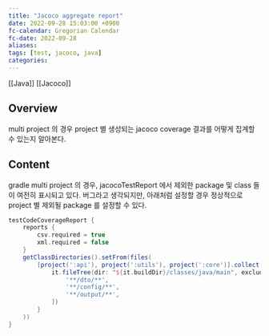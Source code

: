 ```yaml
---
title: "Jacoco aggregate report"
date: 2022-09-28 15:03:00 +0900
fc-calendar: Gregorian Calendar
fc-date: 2022-09-28
aliases: 
tags: [test, jacoco, java]
categories: 
---
```


[[Java]]
[[Jacoco]]

## Overview

multi project 의 경우 project 별 생성되는 jacoco coverage 결과를 어떻게 집계할 수 있는지 알아본다.

## Content

gradle multi project 의 경우, jacocoTestReport 에서 제외한 package 및 class 들이 여전히 표시되고 있다. 버그라고 생각되지만, 아래처럼 설정할 경우 정상적으로 project 별 제외될 package 를 설정할 수 있다.

```groovy
testCodeCoverageReport {
    reports {
        csv.required = true
        xml.required = false
    }
    getClassDirectories().setFrom(files(
        [project(':api'), project(':utils'), project(':core')].collect {
            it.fileTree(dir: "${it.buildDir}/classes/java/main", exclude: [
                '**/dto/**',
                '**/config/**',
                '**/output/**',
            ])
        }
    ))
} 
```
